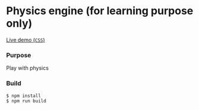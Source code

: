 Physics engine (for learning purpose only)
===========================

[Live demo (`CSS`)](https://rawgit.com/daniel-mf/reality/master/examples/css-renderer/index.html)

### Purpose ###
Play with physics

### Build ###
```sh
$ npm install
$ npm run build
```
